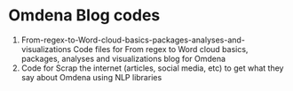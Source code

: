 # Omdena Blog codes
1)  From-regex-to-Word-cloud-basics-packages-analyses-and-visualizations
Code files for From regex to Word cloud basics, packages, analyses and visualizations blog for Omdena
2) Code for Scrap the internet (articles, social media, etc) to get what they say about Omdena using NLP libraries
